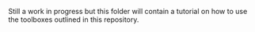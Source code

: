 Still a work in progress but this folder will contain a tutorial on how to use the toolboxes outlined in this repository.